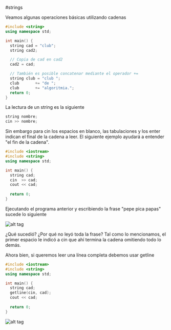 #strings

Veamos algunas operaciones básicas utilizando cadenas

```c++
#include <string>
using namespace std;

int main() {
  string cad = "club";
  string cad2;

  // Copia de cad en cad2
  cad2 = cad;

  // También es posible concatenar mediante el operador +=
  string club = "club ";
  club       += "de ";
  club       += "algoritmia.";
  return 0;
}
```

La lectura de un string es la siguiente

```c++
string nombre;
cin >> nombre;
```

Sin embargo para cin los espacios en blanco, las tabulaciones y los enter indican el final de la cadena a leer. El 
siguiente ejemplo ayudará a entender "el fin de la cadena".

```c++
#include <iostream>
#include <string>
using namespace std;

int main() {
  string cad;
  cin  >> cad;
  cout << cad;
  
  return 0;
}
```
Ejecutando el programa anterior y escribiendo la frase "pepe pica papas" sucede lo siguiente

![alt tag](/img/pepe.png?raw=true)

¿Qué sucedió? ¿Por qué no leyó toda la frase? Tal como lo mencionamos, el primer espacio le indicó a cin que
ahí termina la cadena omitiendo todo lo demás.

Ahora bien, si queremos leer una línea completa debemos usar getline

```c++
#include <iostream>
#include <string>
using namespace std;

int main() {
  string cad;
  getline(cin, cad);
  cout << cad;
  
  return 0;
}
```

![alt tag](/img/getline_pepe.png?raw=true)
